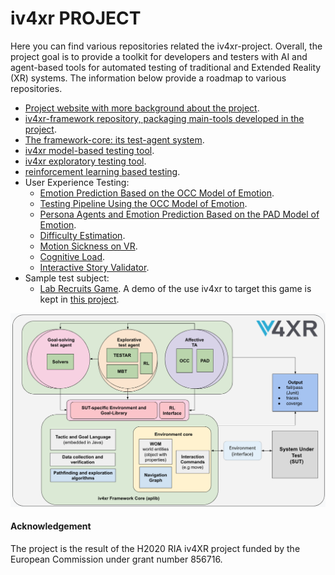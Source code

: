# iv4xr PROJECT

Here you can find various repositories related the iv4xr-project. Overall, the project goal is to provide a toolkit for developers and testers with AI and agent-based tools for automated testing of traditional and Extended Reality (XR) systems. The information below provide a roadmap to various repositories.

  * [Project website with more background about the project](https://iv4xr-toolkit.eu/).
  * [iv4xr-framework repository, packaging main-tools developed in the project](https://github.com/iv4xr-project/iv4xr-framework).
  * [The framework-core: its test-agent system](https://github.com/iv4xr-project/aplib).
  * [iv4xr model-based testing tool](https://github.com/iv4xr-project/iv4xr-mbt).
  * [iv4xr exploratory testing tool](https://github.com/iv4xr-project/TESTAR_iv4xr).
  * [reinforcement learning based testing](https://github.com/iv4xr-project/iv4xr-rlbt).
  * User Experience Testing:
     * [Emotion Prediction Based on the OCC Model of Emotion](https://github.com/iv4xr-project/occ4pxtesting).
     * [Testing Pipeline Using the OCC Model of Emotion](https://github.com/iv4xr-project/eplaytesting-pipeline).
     * [Persona Agents and Emotion Prediction Based on the PAD Model of Emotion](https://github.com/iv4xr-project/PAD_emotion_game).
     * [Difficulty Estimation](https://github.com/iv4xr-project/difficultysch).
     * [Motion Sickness on VR](https://github.com/iv4xr-project/CSPredictionInVR).
     * [Cognitive Load](https://github.com/albertoramos1997/WayOut).
     * [Interactive Story Validator](https://github.com/iv4xr-project/in-story-validator).
  * Sample test subject:
     * [Lab Recruits Game](https://github.com/iv4xr-project/labrecruits). A demo of the use iv4xr to target this game is kept in [this project](https://github.com/iv4xr-project/iv4xrDemo).

![iv4xr architecture](https://github.com/iv4xr-project/iv4xr-framework/raw/main/docs/iv4xr_architecture1.png)


#### Acknowledgement

The project is  the result of the H2020 RIA iv4XR project funded by the European Commission under grant number 856716.
